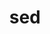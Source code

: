 ---
title: "sed"
layout: cache
category: package
meta: {"versions": ["4.2.2"], "compilers": ["gcc@7.5.0", "gcc@8.3.1", "gcc@9.3.0"]}
spec_files: 
 - spec-0.json
 - spec-1.json
 - spec-2.json
 - spec-3.json
spec_names:
 - 'sed@4.2.2%gcc@7.5.0 arch=linux-ubuntu18.04-x86_64'
 - 'sed@4.2.2%gcc@8.3.1 arch=linux-rhel8-x86_64'
 - 'sed@4.2.2%gcc@9.3.0 arch=linux-ubuntu20.04-x86_64'
 - 'sed@4.2.2%gcc@9.3.0 arch=linux-rhel7-x86_64'
---